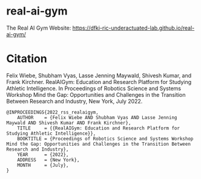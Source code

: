 # real-ai-gym
The Real AI Gym 
Website: https://dfki-ric-underactuated-lab.github.io/real-ai-gym/ 

# Citation
Felix Wiebe, Shubham Vyas, Lasse Jenning Maywald, Shivesh Kumar, and Frank Kirchner. RealAIGym: Education and Research Platform for Studying Athletic
Intelligence. In Proceedings of Robotics Science and Systems Workshop Mind the Gap: Opportunities and Challenges in the Transition Between Research and Industry, New York, July 2022.

```
@INPROCEEDINGS{2022_rss_realaigym, 
    AUTHOR    = {Felix Wiebe AND Shubham Vyas AND Lasse Jenning Maywald AND Shivesh Kumar AND Frank Kirchner}, 
    TITLE     = {{RealAIGym: Education and Research Platform for Studying Athletic Intelligence}}, 
    BOOKTITLE = {Proceedings of Robotics Science and Systems Workshop Mind the Gap: Opportunities and Challenges in the Transition Between Research and Industry}, 
    YEAR      = {2022}, 
    ADDRESS   = {New York}, 
    MONTH     = {July}, 
} 
```
